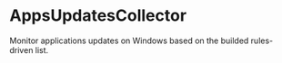 # AppsUpdatesCollector
Monitor applications updates on Windows based on the builded rules-driven list.
